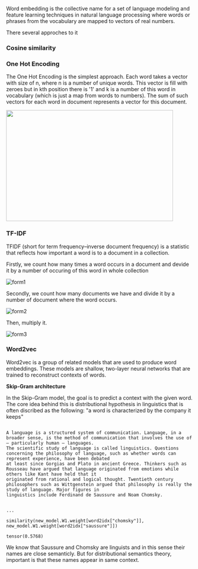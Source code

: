 Word embedding is the collective name for a set of language modeling and feature learning techniques 
in natural language processing where words or phrases from the vocabulary are mapped to vectors of real numbers.

There several approches to it

### Cosine similarity

### One Hot Encoding 

The One Hot Encoding is the simplest approach. Each word takes a vector with size of n, where n is a number 
of unique words. This vector is fill with zeroes but in kth position there is '1' and k is a number of this word
in vocabulary (which is just a map from words to numbers). The sum of such vectors for each word in document represents
a vector for this document.

<img src="https://sun4-17.userapi.com/c857728/v857728972/21419c/N4Wp8caAAjc.jpg" width="450" height="300">

### TF-IDF

TFIDF (short for term frequency–inverse document frequency) is a statistic that reflects how important a word is to a document in a collection.

Firstly, we count how many times a word occurs in a document and devide it by a number of occuring of this word in whole collection

![form1](https://sun9-28.userapi.com/_dFz76KVkloQNW80rxE_b6I61CEGtMshCJmznw/flDfkiUcaXs.jpg)

Secondly, we count how many documents we have and divide it by a number of document where the word occurs.

![form2](https://sun9-70.userapi.com/82kJ_eHhdLmxxDXz6gqIGS4BMPodlMhdDSiBsw/hlTS5ogIldk.jpg)

Then, multiply it.

![form3](https://sun9-74.userapi.com/4rEemv0n1mscw-Ed9nqD6qHU2LVSXIkgcNppdw/pz2sIFVHBfQ.jpg)

### Word2vec

Word2vec is a group of related models that are used to produce word embeddings. These models are shallow, two-layer neural networks that are trained to reconstruct contexts of words. 

<b>Skip-Gram architecture</b>

In the Skip-Gram model, the goal is to predict a context with the given word. The core idea behind this is distributional hypothesis in linguistics that is often
discribed as the following: "a word is characterized by the company it keeps" 

```

A language is a structured system of communication. Language, in a broader sense, is the method of communication that involves the use of – particularly human – languages. 
The scientific study of language is called linguistics. Questions concerning the philosophy of language, such as whether words can represent experience, have been debated 
at least since Gorgias and Plato in ancient Greece. Thinkers such as Rousseau have argued that language originated from emotions while others like Kant have held that it
originated from rational and logical thought. Twentieth century philosophers such as Wittgenstein argued that philosophy is really the study of language. Major figures in
linguistics include Ferdinand de Saussure and Noam Chomsky.


...

similarity(new_model.W1.weight[word2idx["chomsky"]], new_model.W1.weight[word2idx["saussure"]])

tensor(0.5768)

```

We know that Saussure and Chomsky are linguists and in this sense their names are close semanticly. But for distributional semantics theory, important is that these
names appear in same context. 
